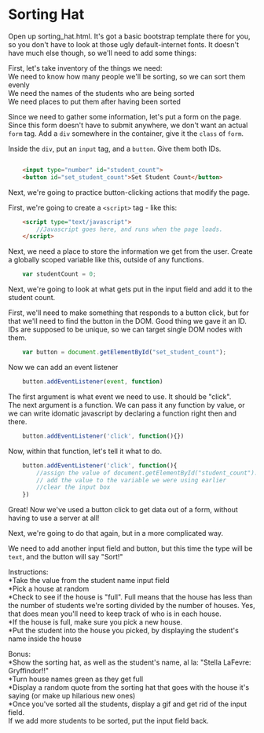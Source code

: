 Sorting Hat
===========

Open up sorting_hat.html. It's got a basic bootstrap template there for you, so you don't have to look at those ugly default-internet fonts. It doesn't have much else though, so we'll need to add some things:

First, let's take inventory of the things we need:  
We need to know how many people we'll be sorting, so we can sort them evenly  
We need the names of the students who are being sorted  
We need places to put them after having been sorted  

Since we need to gather some information, let's put a form on the page. Since this form doesn't have to submit anywhere, we don't want an actual `form` tag. 
Add a `div` somewhere in the container, give it the `class` of `form`. 

Inside the `div`, put an `input` tag, and a `button`. Give them both IDs.
```html

	<input type="number" id="student_count">  
	<button id="set_student_count">Set Student Count</button>  
```
Next, we're going to practice button-clicking actions that modify the page.

First, we're going to create a `<script>` tag - like this: 
```html
	<script type="text/javascript">
		//Javascript goes here, and runs when the page loads.
	</script>
```
Next, we need a place to store the information we get from the user. Create a globally scoped variable like this, outside of any functions.
```javascript
	var studentCount = 0;
```
Next, we're going to look at what gets put in the input field and add it to the student count. 

First, we'll need to make something that responds to a button click, but for that we'll need to find the button in the DOM. Good thing we gave it an ID. IDs are supposed to be unique, so we can target single DOM nodes with them.
```javascript
	var button = document.getElementById("set_student_count");
```
Now we can add an event listener
```javascript
	button.addEventListener(event, function)
```
The first argument is what event we need to use. It should be "click".  
The next argument is a function. We can pass it any function by value, or we can write idomatic javascript by declaring a function right then and there.  
  
```javascript
	button.addEventListener('click', function(){})
```
Now, within that function, let's tell it what to do.
```javascript
	button.addEventListener('click', function(){
		//assign the value of document.getElementById("student_count").value to a variable
		// add the value to the variable we were using earlier
		//clear the input box
	})
```
Great! Now we've used a button click to get data out of a form, without having to use a server at all!

Next, we're going to do that again, but in a more complicated way.

We need to add another input field and button, but this time the type will be `text`, and the button will say "Sort!"

Instructions:  
	*Take the value from the student name input field  
	*Pick a house at random  
	*Check to see if the house is "full". Full means that the house has less than the number of students we're sorting divided by the number of houses. Yes, that does mean you'll need to keep track of who is in each house.  
		*If the house is full, make sure you pick a new house.  
	*Put the student into the house you picked, by displaying the student's name inside the house  

Bonus:  
	*Show the sorting hat, as well as the student's name, al la: "Stella LaFevre: Gryffindor!!"  
	*Turn house names green as they get full  
	*Display a random quote from the sorting hat that goes with the house it's saying (or make up hilarious new ones)  
	*Once you've sorted all the students, display a gif and get rid of the input field.  
		If we add more students to be sorted, put the input field back.  
